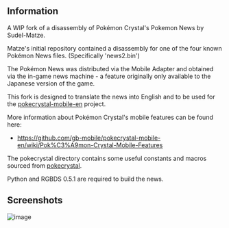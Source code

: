 ## Information 

A WIP fork of a disassembly of Pokémon Crystal's Pokemon News by Sudel-Matze.

Matze's initial repository contained a disassembly for one of the four known Pokémon News files. (Specifically 'news2.bin')

The Pokémon News was distributed via the Mobile Adapter and obtained via the in-game news machine - a feature originally only available to the Japanese version of the game.

This fork is designed to translate the news into English and to be used for the [pokecrystal-mobile-en] project.


More information about Pokémon Crystal's mobile features can be found here:
- https://github.com/gb-mobile/pokecrystal-mobile-en/wiki/Pok%C3%A9mon-Crystal-Mobile-Features


The pokecrystal directory contains some useful constants and macros sourced from [pokecrystal].

Python and RGBDS 0.5.1 are required to build the news.


## Screenshots

![image](https://user-images.githubusercontent.com/110418063/224474245-8dfde40e-095e-4c0a-9d1b-dcd350587f7c.png)

[pokecrystal-mobile-en]: https://github.com/gb-mobile/pokecrystal-mobile-en
[pokecrystal]: https://github.com/pret/pokecrystal

